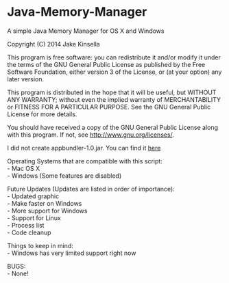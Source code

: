 Java-Memory-Manager
===================
A simple Java Memory Manager for OS X and Windows

Copyright (C) 2014  Jake Kinsella

This program is free software: you can redistribute it and/or modify
it under the terms of the GNU General Public License as published by
the Free Software Foundation, either version 3 of the License, or
(at your option) any later version.

This program is distributed in the hope that it will be useful,
but WITHOUT ANY WARRANTY; without even the implied warranty of
MERCHANTABILITY or FITNESS FOR A PARTICULAR PURPOSE.  See the
GNU General Public License for more details.

You should have received a copy of the GNU General Public License
along with this program.  If not, see <http://www.gnu.org/licenses/>.

I did not create appbundler-1.0.jar. You can find it [here](https://java.net/projects/appbundler/)  
  
  
Operating Systems that are compatible with this script:  
	- Mac OS X  
	- Windows (Some features are disabled)

Future Updates (Updates are listed in order of importance):  
	- Updated graphic  
	- Make faster on Windows  
	- More support for Windows  
	- Support for Linux  
	- Process list  
	- Code cleanup  

Things to keep in mind:  
	- Windows has very limited support right now  

BUGS:  
	- None!  

